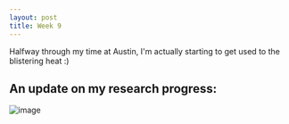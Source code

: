 ```yaml
---
layout: post
title: Week 9
---
```

Halfway through my time at Austin, I'm actually starting to get used to the blistering heat :)

An update on my research progress:
-  

![image](https://github.com/lilywchen/lilywchendreu.github.io/assets/48391794/5d113870-b5da-4f0f-b574-ae89739c4f52)
